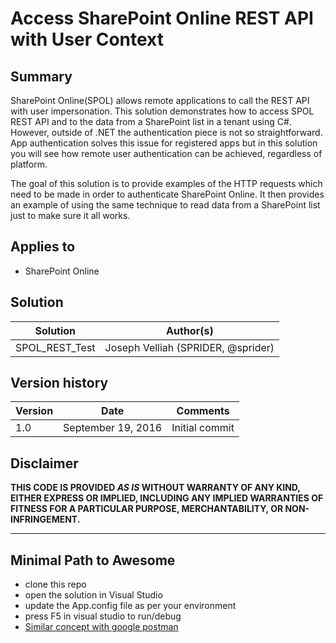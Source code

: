 # Access SharePoint Online REST API with User Context

## Summary

SharePoint Online(SPOL) allows remote applications to call the REST API with user impersonation. This solution demonstrates how to access SPOL REST API and to the data from a SharePoint list in a tenant using C#. However, outside of .NET the authentication piece is not so straightforward. App authentication solves this issue for registered apps but in this solution you will see how remote user authentication can be achieved, regardless of platform.

The goal of this solution is to provide examples of the HTTP requests which need to be made in order to authenticate SharePoint Online. It then provides an example of using the same technique to read data from a SharePoint list just to make sure it all works.

## Applies to

* SharePoint Online

## Solution

Solution|Author(s)
--------|---------
SPOL_REST_Test|Joseph Velliah (SPRIDER, @sprider)

## Version history

Version|Date|Comments
-------|----|--------
1.0|September 19, 2016|Initial commit

## Disclaimer
**THIS CODE IS PROVIDED *AS IS* WITHOUT WARRANTY OF ANY KIND, EITHER EXPRESS OR IMPLIED, INCLUDING ANY IMPLIED WARRANTIES OF FITNESS FOR A PARTICULAR PURPOSE, MERCHANTABILITY, OR NON-INFRINGEMENT.**

---

## Minimal Path to Awesome

- clone this repo
- open the solution in Visual Studio 
- update the App.config file as per your environment 
- press F5 in visual studio to run/debug
- [Similar concept with google postman](https://blog.sprider.org/2016/09/15/access-sharepoint-online-rest-api-via-google-postman-with-user-context/)





